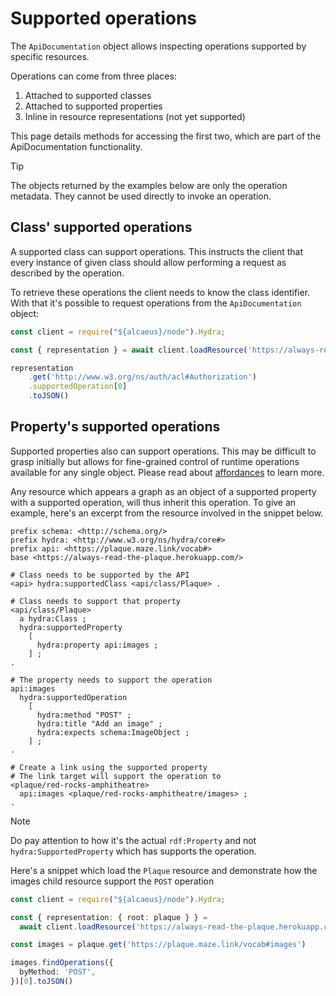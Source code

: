 # Supported operations

The `ApiDocumentation` object allows inspecting operations supported by specific resources.

Operations can come from three places:

1. Attached to supported classes
1. Attached to supported properties
1. Inline in resource representations (not yet supported)

This page details methods for accessing the first two, which are part of the ApiDocumentation functionality.

> [!TIP]
> The objects returned by the examples below are only the operation metadata. They cannot be  used directly to invoke an operation.

## Class' supported operations

A supported class can support operations. This instructs the client that every instance of given class should allow performing a request as described by the operation.

To retrieve these operations the client needs to know the class identifier. With that it's possible to request operations from the `ApiDocumentation` object:

<run-kit>

```typescript
const client = require("${alcaeus}/node").Hydra;

const { representation } = await client.loadResource('https://always-read-the-plaque.herokuapp.com/api')

representation
    .get('http://www.w3.org/ns/auth/acl#Authorization')
    .supportedOperation[0]
    .toJSON()
```

</run-kit>

## Property's supported operations

Supported properties also can support operations. This may be difficult to grasp initially but allows for fine-grained control of runtime operations available for any single object. Please read about [affordances](representations/resource-affordances) to learn more.

Any resource which appears a graph as an object of a supported property with a supported operation, will thus inherit this operation. To give an example, here's an excerpt from the resource involved in the snippet below.

```turtle
prefix schema: <http://schema.org/>
prefix hydra: <http://www.w3.org/ns/hydra/core#>
prefix api: <https://plaque.maze.link/vocab#>
base <https://always-read-the-plaque.herokuapp.com/>

# Class needs to be supported by the API
<api> hydra:supportedClass <api/class/Plaque> .

# Class needs to support that property
<api/class/Plaque>
  a hydra:Class ;
  hydra:supportedProperty
    [
      hydra:property api:images ;
    ] ;
.

# The property needs to support the operation
api:images
  hydra:supportedOperation
    [
      hydra:method "POST" ;
      hydra:title "Add an image" ;
      hydra:expects schema:ImageObject ;
    ] ;
.

# Create a link using the supported property
# The link target will support the operation to
<plaque/red-rocks-amphitheatre> 
  api:images <plaque/red-rocks-amphitheatre/images> ;
.
```

> [!NOTE]
> Do pay attention to how it's the actual `rdf:Property` and not `hydra:SupportedProperty` which has supports the operation.

Here's a snippet which load the `Plaque` resource and demonstrate how the images child resource support the `POST` operation

<run-kit>

```typescript
const client = require("${alcaeus}/node").Hydra;

const { representation: { root: plaque } } = 
  await client.loadResource('https://always-read-the-plaque.herokuapp.com/plaque/red-rocks-amphitheatre');

const images = plaque.get('https://plaque.maze.link/vocab#images')

images.findOperations({
  byMethod: 'POST',
})[0].toJSON()
```

</run-kit>

